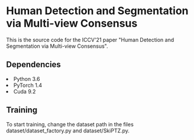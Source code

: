 # Human Detection and Segmentation via Multi-view Consensus 
This is the source code for the ICCV'21 paper "Human Detection and Segmentation via Multi-view Consensus".

## Dependencies
<li> Python 3.6
<li> PyTorch 1.4
<li> Cuda 9.2
  
## Training
  To start training, change the dataset path in the files dataset/dataset_factory.py and dataset/SkiPTZ.py. 
 
